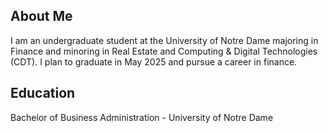 ## About Me

I am an undergraduate student at the University of Notre Dame majoring in Finance and minoring in Real Estate and 
Computing & Digital Technologies (CDT). I plan to graduate in May 2025 and pursue a career in finance. 

## Education

Bachelor of Business Administration - University of Notre Dame

<!--
**cameronsage923/cameronsage923** is a ✨ _special_ ✨ repository because its `README.md` (this file) appears on your GitHub profile.

Here are some ideas to get you started:

- 🔭 I’m currently working on ...
- 🌱 I’m currently learning ...
- 👯 I’m looking to collaborate on ...
- 🤔 I’m looking for help with ...
- 💬 Ask me about ...
- 📫 How to reach me: ...
- 😄 Pronouns: ...
- ⚡ Fun fact: ...
-->

